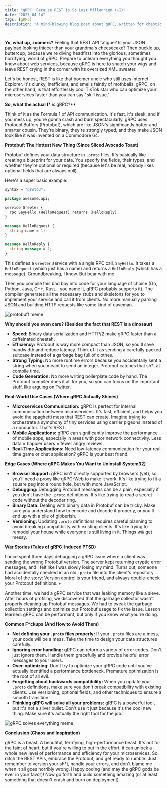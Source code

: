 ```yaml
---
title: "gRPC: Because REST is So Last Millennium (💀🙏)"
date: "2025-04-14"
tags: [gRPC]
description: "A mind-blowing blog post about gRPC, written for chaotic Gen Z engineers who can't be bothered with SOAP."

---
```


**Yo, what up, zoomers?** Feeling that REST API fatigue? Is your JSON payload looking thiccer than your grandma's cheesecake? Then buckle up, buttercup, because we're diving headfirst into the glorious, sometimes horrifying, world of gRPC. Prepare to unlearn everything you thought you knew about web services, because gRPC is here to snatch your wigs and leave REST crying in the corner with its oversized XML sweater.

Let's be honest, REST is like that boomer uncle who still uses Internet Explorer. It's clunky, inefficient, and smells faintly of mothballs. gRPC, on the other hand, is that effortlessly cool TikTok star who can optimize your microservices faster than you can say "skill issue."

**So, what the actual f*** *is* gRPC?**

Think of it as the Formula 1 of API communication. It's fast, it's sleek, and if you mess up, you're gonna crash and burn spectacularly. gRPC uses Protocol Buffers (Protobuf), which are like JSON's significantly hotter and smarter cousin. They're binary, they're strongly typed, and they make JSON look like it was invented on a Commodore 64.

**Protobuf: The Hottest New Thing (Since Sliced Avocado Toast)**

Protobuf defines your data structure in `.proto` files. It's basically like creating a blueprint for your data. You specify the fields, their types, and whether they're optional or required (because let's be real, nobody likes optional fields that are always null).

Here's a super basic example:

```protobuf
syntax = "proto3";

package awesome.api;

service Greeter {
  rpc SayHello (HelloRequest) returns (HelloReply);
}

message HelloRequest {
  string name = 1;
}

message HelloReply {
  string message = 1;
}
```

This defines a `Greeter` service with a single RPC call, `SayHello`. It takes a `HelloRequest` (which just has a name) and returns a `HelloReply` (which has a message). Groundbreaking, I know. But bear with me.

Then you compile this bad boy into code for your language of choice (Go, Python, Java, C++, Rust... you name it, gRPC probably supports it). The compiler generates all the necessary stubs and skeletons for you to implement your service and call it from clients. No more manually parsing JSON and building HTTP requests like some kind of caveman.

![protobuff meme](https://i.imgflip.com/684l8i.jpg)

**Why should you even care? (Besides the fact that REST is a dinosaur)**

*   **Speed:** Binary data serialization and HTTP/2 make gRPC faster than a caffeinated cheetah.
*   **Efficiency:** Protobuf is way more compact than JSON, so you'll save bandwidth and reduce latency. Think of it as sending a carefully packed suitcase instead of a garbage bag full of clothes.
*   **Strong Typing:** No more runtime errors because you accidentally sent a string when you meant to send an integer. Protobuf catches that sh\*t at compile time.
*   **Code Generation:** No more writing boilerplate code by hand. The Protobuf compiler does it all for you, so you can focus on the important stuff, like arguing on Twitter.

**Real-World Use Cases (Where gRPC Actually Shines)**

*   **Microservices Communication:** gRPC is perfect for internal communication between microservices. It's fast, efficient, and helps you avoid the spaghetti mess that REST can create. Imagine trying to orchestrate a symphony of tiny services using carrier pigeons instead of a conductor. That's REST.
*   **Mobile Applications:** gRPC can significantly improve the performance of mobile apps, especially in areas with poor network connectivity. Less data = happier users = fewer angry reviews.
*   **Real-Time Applications:** Need low-latency communication for your real-time game or chat application? gRPC is your best friend.

**Edge Cases (Where gRPC Makes You Want to Uninstall System32)**

*   **Browser Support:** gRPC isn't directly supported by browsers (yet), so you'll need a proxy like gRPC-Web to make it work. It's like trying to fit a square peg into a round hole, but with more JavaScript.
*   **Debugging:** Debugging Protobuf messages can be a pain, especially if you don't have the `.proto` definitions. It's like trying to read a secret code without the decoder ring.
*   **Binary Data:** Dealing with binary data in Protobuf can be tricky. Make sure you understand how to encode and decode it properly, or you'll end up with a pile of gibberish.
*   **Versioning:** Updating `.proto` definitions requires careful planning to avoid breaking compatibility with existing clients. It's like trying to remodel your house while everyone is still living in it. Things *will* get messy.

**War Stories (Tales of gRPC-Induced PTSD)**

I once spent three days debugging a gRPC issue where a client was sending the wrong Protobuf version. The server kept returning cryptic error messages, and I felt like I was slowly losing my mind. Turns out, someone had accidentally checked in an old `.proto` file into the client's repository. Moral of the story: Version control is your friend, and always double-check your Protobuf definitions. 💀

Another time, we had a gRPC service that was leaking memory like a sieve. After hours of profiling, we discovered that the garbage collector wasn't properly cleaning up Protobuf messages. We had to tweak the garbage collection settings and optimize our Protobuf usage to fix the issue. Lesson learned: gRPC can be performant, but only if you know what you're doing.

**Common F*ckups (And How to Avoid Them)**

*   **Not defining your `.proto` files properly:** If your `.proto` files are a mess, your code will be a mess. Take the time to design your data structures carefully.
*   **Ignoring error handling:** gRPC can return a variety of error codes. Don't just ignore them. Handle them gracefully and provide helpful error messages to your users.
*   **Over-optimizing:** Don't try to optimize your gRPC code until you've actually identified a performance bottleneck. Premature optimization is the root of all evil.
*   **Forgetting about backwards compatibility:** When you update your `.proto` definitions, make sure you don't break compatibility with existing clients. Use versioning, optional fields, and other techniques to ensure a smooth transition.
*   **Thinking gRPC will solve all your problems:** gRPC is a powerful tool, but it's not a silver bullet. Don't use it just because it's the cool new thing. Make sure it's actually the right tool for the job.

![gRPC solves everything meme](https://i.kym-cdn.com/entries/icons/original/000/029/086/screencapture-20200116-001132.png)

**Conclusion (Chaos and Inspiration)**

gRPC is a beast. A beautiful, terrifying, high-performance beast. It's not for the faint of heart, but if you're willing to put in the effort, it can unlock a whole new level of performance and efficiency for your microservices. So, ditch the REST APIs, embrace the Protobuf, and get ready to rumble. Just remember to version your sh\*t, handle your errors, and don't blame me when it all goes horribly wrong. Happy coding (and may the gRPC gods be ever in your favor)! Now go forth and build something amazing (or at least something that doesn't crash and burn on deployment).
